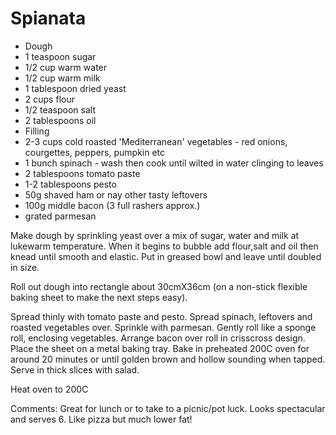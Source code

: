 # Spianata

* Dough
* 1 teaspoon sugar
* 1/2 cup warm water
* 1/2 cup warm milk
* 1 tablespoon dried yeast
* 2 cups flour
* 1/2 teaspoon salt
* 2 tablespoons oil
* Filling
* 2-3 cups cold roasted 'Mediterranean' vegetables - red onions, courgettes, peppers, pumpkin etc
* 1 bunch spinach - wash then cook until wilted in water clinging to leaves
* 2 tablespoons tomato paste
* 1-2 tablespoons pesto
* 50g shaved ham or nay other tasty leftovers
* 100g middle bacon (3 full rashers approx.)
* grated parmesan

Make dough by sprinkling yeast over a mix of sugar, water and milk at lukewarm temperature.  When it begins to bubble add flour,salt and oil then knead until smooth and elastic.  Put in greased bowl and leave until doubled in size.

Roll out dough into rectangle about 30cmX36cm (on a non-stick flexible baking sheet to make the next steps easy).

Spread thinly with tomato paste and pesto.  Spread spinach, leftovers and roasted vegetables over.  Sprinkle with parmesan.  Gently roll like a sponge roll, enclosing vegetables. Arrange bacon over roll in crisscross design.  Place the sheet on a metal baking tray.  Bake in preheated 200C oven for around 20 minutes or until golden brown and hollow sounding when tapped.  Serve in thick slices with salad.


















Heat oven to 200C

Comments: Great for lunch or to take to a picnic/pot luck.
Looks spectacular and serves 6.
Like pizza but much lower fat!

